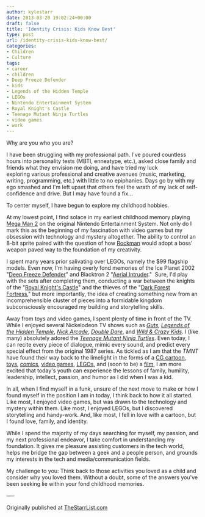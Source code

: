 ```yaml
---
author: kylestarr
date: 2013-03-20 19:02:24+00:00
draft: false
title: 'Identity Crisis: Kids Know Best'
type: post
url: /identity-crisis-kids-know-best/
categories:
- Children
- Culture
tags:
- career
- children
- Deep Freeze Defender
- kids
- Legends of the Hidden Temple
- LEGOs
- Nintendo Entertainment System
- Royal Knight's Castle
- Teenage Mutant Ninja Turtles
- video games
- work
---
```


Why are you who you are?

I have been struggling with my professional path. I've poured countless hours into personality tests (MBTI, enneatype, etc.), asked close family and friends what they envision me doing, and have tried my luck exploring various professional and creative avenues (music, marketing, writing, programming, etc.) with little to no epiphanies. Days go by with my ego smashed and I'm left upset that others feel the wrath of my lack of self-confidence and drive. But I may have found a fix...

To center myself, I have begun to explore my childhood hobbies.

At my lowest point, I find solace in my earliest childhood memory playing [Mega Man 2](http://www.youtube.com/watch?v=F5lEfbkuUKs) on the original Nintendo Entertainment System. Not only do I mark this as the beginning of my fascination with video games but my obsession with technology and mystery altogether. The ability to control an 8-bit sprite paired with the question of how [Rockman](http://en.wikipedia.org/wiki/Mega_Man_(character)) would adopt a boss' weapon paved way to the foundation of my creativity.

I spent many years prior salivating over LEGOs, namely the $99 flagship models. Even now, I'm having overly fond memories of the Ice Planet 2002 "[Deep Freeze Defender](http://brickset.com/detail/?set=6973-1)" and Blacktron 2 "[Aerial Intruder](http://brickset.com/detail/?Set=6981-1)."  Sure, I'd play with the sets after completing them, conducting a war between the knights of the "[Royal Knight's Castle](http://brickset.com/detail/?Set=6090-1)" and the thieves of the "[Dark Forest Fortress](http://brickset.com/detail/?Set=6079-1)," but more importantly, the idea of creating something new from an incomprehensible cluster of pieces into a formidable kingdom subconsciously encouraged my building and storytelling skills.

Away from toys and video games, I spent plenty of time in front of the TV. While I enjoyed several Nickelodeon TV shows such as [_Guts_](http://en.wikipedia.org/wiki/Guts_(TV_series)), [_Legends of the Hidden Temple_](http://en.wikipedia.org/wiki/Legends_of_the_Hidden_Temple), [_Nick Arcade_](http://en.wikipedia.org/wiki/Nick_Arcade), [_Double Dare_](http://en.wikipedia.org/wiki/Double_Dare_(1986_game_show)), and [_Wild & Crazy Kids_](http://en.wikipedia.org/wiki/Wild_%26_Crazy_Kids). I (like many) absolutely adored the [_Teenage Mutant Ninja Turtles_](http://en.wikipedia.org/wiki/Teenage_Mutant_Ninja_Turtles_(1987_TV_series)). Even today, I can recite every piece of dialogue, mimic every sound, and predict every special effect from the original 1987 series. As tickled as I am that the _TMNT_ have found their way back to the limelight in the forms of a [CG cartoon](http://www.nick.com/turtles), [toys](http://www.playmatestoys.com/brands/teenage-mutant-ninja-turtles), [comics](http://shop.idwpublishing.com/comics/series/tmnt.html), [video games](http://tmntpartyvan.com/2013/03/04/tmnt-out-of-the-shadows-announcement-and-trailer-digital-spy/), [LEGOs](http://turtles.lego.com), and (soon to be) a [film](http://tmntpartyvan.com/2013/03/14/teenage-mutant-ninja-turtles-co-creator-talks-michael-bay-film-comingsoon-net/), I am more excited that today's youth can experience the lessons of family, humility, leadership, intellect, passion, and humor as I did when I was a kid.

In all, when I find myself in a funk, unsure of the next move to make or how I found myself in the position I am in today, I think back to how it all started. Like most, I enjoyed video games, but was drawn to the technology and mystery within them. Like most, I enjoyed LEGOs, but I discovered storytelling and handy-work. And, like most, I fell in love with a cartoon, but I found love, family, and identity.

While I spend the majority of my days searching for myself, my passion, and my next professional endeavor, I take comfort in understanding my foundation. It gives me pleasure assisting customers in the tech world, helps me bridge the gap between a geek and a people person, and grounds my interests in the tech and media/communication fields.

My challenge to you: Think back to those activities you loved as a child and consider why you loved them. Without a doubt, some of the answers you've been seeking lie within your fond childhood memories.

—–

Originally published at [TheStarrList.com](http://thestarrlist.com/2013/03/20/identity-crisis-kids-know-best/)
